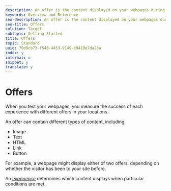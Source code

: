 ```yaml
---
description: An offer is the content displayed on your webpages during campaigns or activities.
keywords: Overview and Reference
seo-description: An offer is the content displayed on your webpages during campaigns or activities.
seo-title: Offers
solution: Target
subtopic: Getting Started
title: Offers
topic: Standard
uuid: 70d9cb73-f548-4453-9149-c9419e7da23a
index: y
internal: n
snippet: y
translate: y
---
```


# Offers

When you test your webpages, you measure the success of each experience with different offers in your locations. 

An offer can contain different types of content, including: 


* Image
* Text
* HTML
* Link
* Button


For example, a webpage might display either of two offers, depending on whether the visitor has been to your site before. 

An *[ experience](../c_intro/c_experience.md#concept_B91F0F36E9F24AA58A3C6BC0A02871E8)* determines which content displays when particular conditions are met. 

